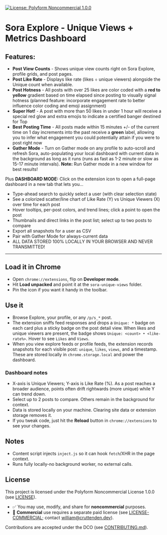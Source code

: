 ﻿[![License: Polyform Noncommercial 1.0.0](https://img.shields.io/badge/license-Polyform%20Noncommercial%201.0.0-blue.svg)](./LICENSE)

# Sora Explore - Unique Views + Metrics Dashboard

## Features:
- **Post View Counts** - Shows unique view counts right on Sora Explore, profile grids, and post pages.
- **Post Like Rate** - Displays like rate (likes ÷ unique viewers) alongside the Unique count when available.
- **Post Hotness** - All posts with over 25 likes are color coded with a **red to yellow** gradient based on time elapsed since posting to visually signal hotness (planned feature: incorporate engagement rate to better influence color coding and emoji assignment)
- **Super Hot!** - A post with more than 50 likes in under 1 hour will receive a special red glow and extra emojis to indicate a certified banger destined for Top
- **Best Posting Time** - All posts made within 15 minutes +/- of the current time on 1 day increments into the past receive a **green** label, allowing you to infer what engagement you could potentially attain if you were to post right now
- **Gather Mode** - Turn on Gather mode on any profile to auto-scroll and refresh Sora, auto-populating your local dashboard with current data in the background as long as it runs (runs as fast as 1-2 minute or slow as 15-17 minute intervals). **Note:** Run Gather mode in a new window for best results!

Plus **DASHBOARD MODE:** Click on the extension icon to open a full-page dashboard in a new tab that lets you...
- Type-ahead search to quickly select a user (with clear selection state)
- See a colorized scatter/line chart of Like Rate (Y) vs Unique Viewers (X) over time for each post
- Hover tooltips, per-post colors, and trend lines; click a point to open the post
- Thumbnails and direct links in the post list; select up to two posts to compare
- Export all snapshots for a user as CSV
- Pair with Gather Mode for always-current data
- ALL DATA STORED 100% LOCALLY IN YOUR BROWSER AND NEVER TRANSMITTED!

---

## Load it in Chrome
- Open `chrome://extensions`, flip on **Developer mode**.
- Hit **Load unpacked** and point it at the `sora-unique-views` folder.
- Pin the icon if you want it handy in the toolbar.

## Use it
- Browse Explore, your profile, or any `/p/s_*` post.
- The extension sniffs feed responses and drops a `Unique: *` badge on each card plus a sticky badge on the post detail view. When likes and unique viewers are present, the badge shows `Unique: <count> • <like-rate%>`. Hover to see `Likes` and `Views`.
- When you view explore feeds or profile feeds, the extension records snapshots for each visible post: `unique`, `likes`, `views`, and a timestamp. These are stored locally in `chrome.storage.local` and power the dashboard.

### Dashboard notes
- X-axis is Unique Viewers; Y-axis is Like Rate (%). As a post reaches a broader audience, points often drift rightwards (more unique) while Y can trend down.
- Select up to 2 posts to compare. Others remain in the background for context.
- Data is stored locally on your machine. Clearing site data or extension storage removes it.
- If you tweak code, just hit the **Reload** button in `chrome://extensions` to see your changes.

## Notes
- Content script injects `inject.js` so it can hook `fetch`/XHR in the page context.
- Runs fully locally-no background worker, no external calls.

## License
This project is licensed under the Polyform Noncommercial License 1.0.0 (see [LICENSE](./LICENSE)).

- ✅ You may use, modify, and share for **noncommercial** purposes.
- 🚫 **Commercial** use requires a separate paid license (see [LICENSE-COMMERCIAL](./LICENSE-COMMERCIAL); contact william@cruttenden.dev).

Contributions are accepted under the DCO (see [CONTRIBUTING.md](./CONTRIBUTING.md)).



